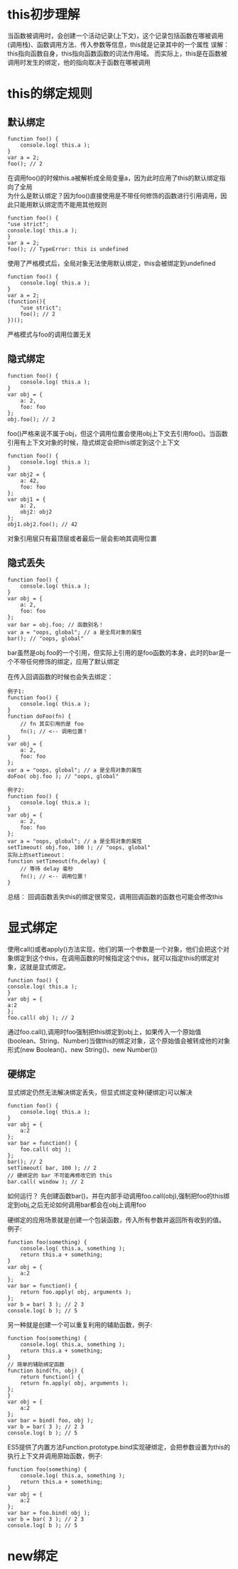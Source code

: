 # this初步理解
当函数被调用时，会创建一个活动记录(上下文)，这个记录包括函数在哪被调用(调用栈)、函数调用方法、传入参数等信息，this就是记录其中的一个属性
误解：this指向函数自身，this指向函数函数的词法作用域。
而实际上，this是在函数被调用时发生的绑定，他的指向取决于函数在哪被调用

# this的绑定规则

## 默认绑定
    function foo() {
        console.log( this.a );
    }
    var a = 2;
    foo(); // 2

在调用foo()的时候this.a被解析成全局变量a，因为此时应用了this的默认绑定指向了全局  
为什么是默认绑定？因为foo()直接使用是不带任何修饰的函数进行引用调用，因此只能用默认绑定而不能用其他规则

    function foo() {
    "use strict";
    console.log( this.a );
    }
    var a = 2;
    foo(); // TypeError: this is undefined

使用了严格模式后，全局对象无法使用默认绑定，this会被绑定到undefined

    function foo() {
        console.log( this.a );
    }
    var a = 2;
    (function(){
        "use strict";
        foo(); // 2
    })();

严格模式与foo的调用位置无关

## 隐式绑定

    function foo() {
        console.log( this.a );
    }
    var obj = {
        a: 2,
        foo: foo
    };
    obj.foo(); // 2
    
foo()严格来说不属于obj，但这个调用位置会使用obj上下文去引用foo()。当函数引用有上下文对象的时候，隐式绑定会把this绑定到这个上下文

    function foo() {
        console.log( this.a );
    }
    var obj2 = {
        a: 42,
        foo: foo
    };
    var obj1 = {
        a: 2,
        obj2: obj2
    };
    obj1.obj2.foo(); // 42

对象引用层只有最顶层或者最后一层会影响其调用位置

## 隐式丢失

    function foo() {
        console.log( this.a );
    }
    var obj = {
        a: 2,
        foo: foo
    };
    var bar = obj.foo; // 函数别名！
    var a = "oops, global"; // a 是全局对象的属性
    bar(); // "oops, global"

bar虽然是obj.foo的一个引用，但实际上引用的是foo函数的本身，此时的bar是一个不带任何修饰的绑定，应用了默认绑定

在传入回调函数的时候也会失去绑定：

    例子1:
    function foo() {
        console.log( this.a );
    }
    function doFoo(fn) {
        // fn 其实引用的是 foo
        fn(); // <-- 调用位置！
    }
    var obj = {
        a: 2,
        foo: foo
    };
    var a = "oops, global"; // a 是全局对象的属性
    doFoo( obj.foo ); // "oops, global"

    例子2:
    function foo() {
        console.log( this.a );
    }
    var obj = {
        a: 2,
        foo: foo
    };
    var a = "oops, global"; // a 是全局对象的属性
    setTimeout( obj.foo, 100 ); // "oops, global"
    实际上的setTimeout：
    function setTimeout(fn,delay) {
        // 等待 delay 毫秒
        fn(); // <-- 调用位置！
    }

总结： 回调函数丢失this的绑定很常见，调用回调函数的函数也可能会修改this

# 显式绑定
使用call()或者apply()方法实现，他们的第一个参数是一个对象，他们会把这个对象绑定到这个this，在调用函数的时候指定这个this，就可以指定this的绑定对象，这就是显式绑定。

    function foo() {
    console.log( this.a );
    }
    var obj = {
    a:2
    };
    foo.call( obj ); // 2
通过foo.call(),调用时foo强制把this绑定到obj上，如果传入一个原始值(boolean、String、Number)当做this的绑定对象，这个原始值会被转成他的对象形式(new Boolean()、new String()、new Number())
## 硬绑定
显式绑定仍然无法解决绑定丢失，但显式绑定变种(硬绑定)可以解决

    function foo() {
        console.log( this.a );
    }
    var obj = {
        a:2
    };
    var bar = function() {
        foo.call( obj );
    };
    bar(); // 2
    setTimeout( bar, 100 ); // 2
    // 硬绑定的 bar 不可能再修改它的 this
    bar.call( window ); // 2
如何运行？ 先创建函数bar()，并在内部手动调用foo.call(obj),强制把foo的this绑定到obj,之后无论如何调用bar都会在obj上调用foo

硬绑定的应用场景就是创建一个包装函数，传入所有参数并返回所有收到的值。
例子:

    function foo(something) {
        console.log( this.a, something );
        return this.a + something;
    }
    var obj = {
        a:2
    };
    var bar = function() {
        return foo.apply( obj, arguments );
    };
    var b = bar( 3 ); // 2 3
    console.log( b ); // 5
另一种就是创建一个可以重复利用的辅助函数，例子:
    
    function foo(something) {
        console.log( this.a, something );
        return this.a + something;
    } 
    // 简单的辅助绑定函数
    function bind(fn, obj) {
        return function() {
        return fn.apply( obj, arguments );
    };
    }
    var obj = {
        a:2
    };
    var bar = bind( foo, obj );
    var b = bar( 3 ); // 2 3
    console.log( b ); // 5

ES5提供了内置方法Function.prototype.bind实现硬绑定，会把参数设置为this的执行上下文并调用原始函数，例子:

    function foo(something) {
        console.log( this.a, something );
        return this.a + something;
    }
    var obj = {
        a:2
    };
    var bar = foo.bind( obj );
    var b = bar( 3 ); // 2 3
    console.log( b ); // 5

# new绑定

    